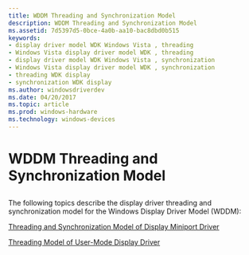 ```yaml
---
title: WDDM Threading and Synchronization Model
description: WDDM Threading and Synchronization Model
ms.assetid: 7d5397d5-0bce-4a0b-aa10-bac8dbd0b515
keywords:
- display driver model WDK Windows Vista , threading
- Windows Vista display driver model WDK , threading
- display driver model WDK Windows Vista , synchronization
- Windows Vista display driver model WDK , synchronization
- threading WDK display
- synchronization WDK display
ms.author: windowsdriverdev
ms.date: 04/20/2017
ms.topic: article
ms.prod: windows-hardware
ms.technology: windows-devices
---
```


# WDDM Threading and Synchronization Model


## <span id="ddk_windows_codename_longhorn_display_driver_thread_model_gg"></span><span id="DDK_WINDOWS_CODENAME_LONGHORN_DISPLAY_DRIVER_THREAD_MODEL_GG"></span>


The following topics describe the display driver threading and synchronization model for the Windows Display Driver Model (WDDM):

[Threading and Synchronization Model of Display Miniport Driver](threading-and-synchronization-model-of-display-miniport-driver.md)

[Threading Model of User-Mode Display Driver](threading-model-of-user-mode-display-driver.md)

 

 





